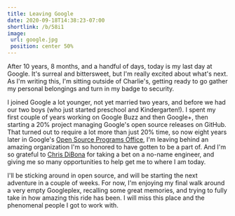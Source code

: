 ```yaml
---
title: Leaving Google
date: 2020-09-18T14:38:23-07:00
shortlink: /b/58i1
image:
 url: google.jpg
 position: center 50%
---
```


After 10 years, 8 months, and a handful of days, today is my last day at Google.
It's surreal and bittersweet, but I'm really excited about what's next.  As I'm
writing this, I'm sitting outside of Charlie's, getting ready to go gather my
personal belongings and turn in my badge to security.

I joined Google a lot younger, not yet married two years, and before we had our
two boys (who just started preschool and Kindergarten!).  I spent my first
couple of years working on Google Buzz and then Google+, then starting a 20%
project managing Google's open source releases on GitHub.  That turned out to
require a lot more than just 20% time, so now eight years later in Google's
[Open Source Programs Office][], I'm leaving behind an amazing organization I'm
so honored to have gotten to be a part of.  And I'm so grateful to [Chris
DiBona][] for taking a bet on a no-name engineer, and giving me so many
opportunities to help get me to where I am today.

I'll be sticking around in open source, and will be starting the next adventure
in a couple of weeks.  For now, I'm enjoying my final walk around a very empty
Googleplex, recalling some great memories, and trying to fully take in how
amazing this ride has been.  I will miss this place and the phenomenal people I
got to work with.

[Chris DiBona]: http://dibona.com/
[Open Source Programs Office]: https://opensource.google/
